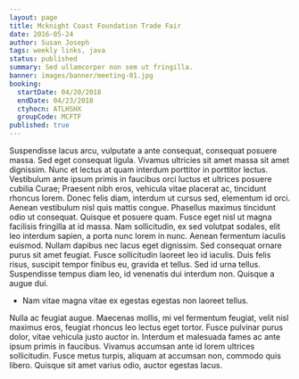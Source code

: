 ```yaml
---
layout: page
title: Mcknight Coast Foundation Trade Fair
date: 2016-05-24
author: Susan Joseph
tags: weekly links, java
status: published
summary: Sed ullamcorper non sem ut fringilla.
banner: images/banner/meeting-01.jpg
booking:
  startDate: 04/20/2018
  endDate: 04/23/2018
  ctyhocn: ATLHSHX
  groupCode: MCFTF
published: true
---
```

Suspendisse lacus arcu, vulputate a ante consequat, consequat posuere massa. Sed eget consequat ligula. Vivamus ultricies sit amet massa sit amet dignissim. Nunc et lectus at quam interdum porttitor in porttitor lectus. Vestibulum ante ipsum primis in faucibus orci luctus et ultrices posuere cubilia Curae; Praesent nibh eros, vehicula vitae placerat ac, tincidunt rhoncus lorem. Donec felis diam, interdum ut cursus sed, elementum id orci. Aenean vestibulum nisl quis mattis congue.
Phasellus maximus tincidunt odio ut consequat. Quisque et posuere quam. Fusce eget nisl ut magna facilisis fringilla at id massa. Nam sollicitudin, ex sed volutpat sodales, elit leo interdum sapien, a porta nunc lorem in nunc. Aenean fermentum iaculis euismod. Nullam dapibus nec lacus eget dignissim. Sed consequat ornare purus sit amet feugiat. Fusce sollicitudin laoreet leo id iaculis. Duis felis risus, suscipit tempor finibus eu, gravida et tellus. Sed id urna tellus. Suspendisse tempus diam leo, id venenatis dui interdum non. Quisque a augue dui.

* Nam vitae magna vitae ex egestas egestas non laoreet tellus.

Nulla ac feugiat augue. Maecenas mollis, mi vel fermentum feugiat, velit nisl maximus eros, feugiat rhoncus leo lectus eget tortor. Fusce pulvinar purus dolor, vitae vehicula justo auctor in. Interdum et malesuada fames ac ante ipsum primis in faucibus. Vivamus accumsan ante id lorem ultrices sollicitudin. Fusce metus turpis, aliquam at accumsan non, commodo quis libero. Quisque sit amet varius odio, auctor egestas lacus.
